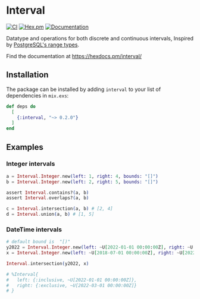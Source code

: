 # Interval

[![CI](https://github.com/tbug/elixir_interval/actions/workflows/ci.yml/badge.svg)](https://github.com/tbug/elixir_interval/actions/workflows/ci.yml)
[![Hex.pm](https://img.shields.io/hexpm/v/interval.svg)](https://hex.pm/packages/interval)
[![Documentation](https://img.shields.io/badge/documentation-gray)](https://hexdocs.pm/interval/)

Datatype and operations for both discrete and continuous intervals,
Inspired by [PostgreSQL's range types](https://www.postgresql.org/docs/current/rangetypes.html).

Find the documentation at https://hexdocs.pm/interval/


## Installation

The package can be installed by adding `interval` to your list of dependencies in `mix.exs`:

```elixir
def deps do
  [
    {:interval, "~> 0.2.0"}
  ]
end
```


## Examples

### Integer intervals

```elixir
a = Interval.Integer.new(left: 1, right: 4, bounds: "[]")
b = Interval.Integer.new(left: 2, right: 5, bounds: "[]")

assert Interval.contains?(a, b)
assert Interval.overlaps?(a, b)

c = Interval.intersection(a, b) # [2, 4]
d = Interval.union(a, b) # [1, 5]
```

### DateTime intervals

```elixir
# default bound is  "[)"
y2022 = Interval.Integer.new(left: ~U[2022-01-01 00:00:00Z], right: ~U[2023-01-01 00:00:00Z])
x = Interval.Integer.new(left: ~U[2018-07-01 00:00:00Z], right: ~U[2022-03-01 00:00:00Z])

Interval.intersection(y2022, x)

# %Interval{
#   left: {:inclusive, ~U[2022-01-01 00:00:00Z]},
#   right: {:exclusive, ~U[2022-03-01 00:00:00Z]}
# }
```
